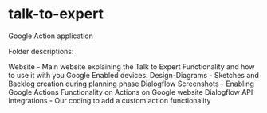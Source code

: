 # talk-to-expert
Google Action application

Folder descriptions:

Website - Main website explaining the Talk to Expert Functionality and how to use it with you Google Enabled devices.
Design-Diagrams - Sketches and Backlog creation during planning phase
Dialogflow Screenshots - Enabling Google Actions Functionality on Actions on Google website
Dialogflow API Integrations - Our coding to add a custom action functionality

